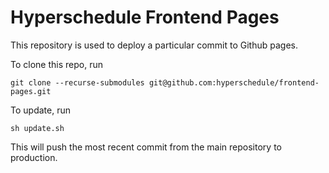 # Hyperschedule Frontend Pages

This repository is used to deploy a particular commit to Github pages. 

To clone this repo, run

```
git clone --recurse-submodules git@github.com:hyperschedule/frontend-pages.git
```

To update, run

```
sh update.sh
```

This will push the most recent commit from the main repository to production.
